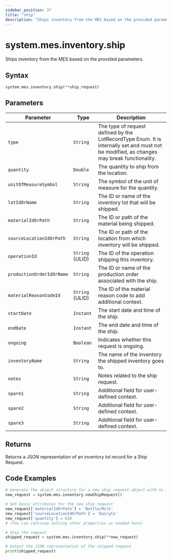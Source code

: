 ```yaml
---
sidebar_position: 37
title: "ship"
description: "Ships inventory from the MES based on the provided parameters."
---
```


# system.mes.inventory.ship

Ships inventory from the MES based on the provided parameters.

## Syntax
```python
system.mes.inventory.ship(**ship_request)
```

## Parameters

| Parameter                       | Type            | Description                                                                                                                               |
|---------------------------------|-----------------|-------------------------------------------------------------------------------------------------------------------------------------------|
| `type`                          | `String`        | The type of request defined by the LotRecordType Enum. It is internally set and must not be modified, as changes may break functionality. |
| `quantity`                      | `Double`        | The quantity to ship from the location.                                                                                                   |
| `unitOfMeasureSymbol`           | `String`        | The symbol of the unit of measure for the quantity.                                                                                       |
| `lotIdOrName`                   | `String`        | The ID or name of the inventory lot that will be shipped.                                                                                 |
| `materialIdOrPath`              | `String`        | The ID or path of the material being shipped.                                                                                             |
| `sourceLocationIdOrPath`        | `String`        | The ID or path of the location from which inventory will be shipped.                                                                      |
| `operationId`                   | `String` (ULID) | The ID of the operation shipping this inventory.                                                                                          |
| `productionOrderIdOrName`       | `String`        | The ID or name of the production order associated with the ship.                                                                          |
| `materialReasonCodeId`          | `String` (ULID) | The ID of the material reason code to add additional context.                                                                             |
| `startDate`                     | `Instant`       | The start date and time of the ship.                                                                                                      |
| `endDate`                       | `Instant`       | The end date and time of the ship.                                                                                                        |
| `ongoing`                       | `Boolean`       | Indicates whether this request is ongoing.                                                                                                |
| `inventoryName`                 | `String`        | The name of the inventory the shipped inventory goes to.                                                                                  |
| `notes`                         | `String`        | Notes related to the ship request.                                                                                                        |
| `spare1`                        | `String`        | Additional field for user-defined context.                                                                                                |
| `spare2`                        | `String`        | Additional field for user-defined context.                                                                                                |
| `spare3`                        | `String`        | Additional field for user-defined context.                                                                                                |

## Returns

Returns a JSON representation of an inventory lot record for a Ship Request.

## Code Examples

```python
# Generate the object structure for a new ship request object with no initial arguments
new_request = system.mes.inventory.newShipRequest()

# Set basic attributes for the new ship request
new_request['materialIdOrPath'] = 'Bottle/Milk'
new_request['sourceLocationIdOrPath'] = 'DairyCo'
new_request['quantity'] = 610
# (You can continue setting other properties as needed here)

# Ship the request
shipped_request = system.mes.inventory.ship(**new_request)

# Output the JSON representation of the shipped request
print(shipped_request)
```